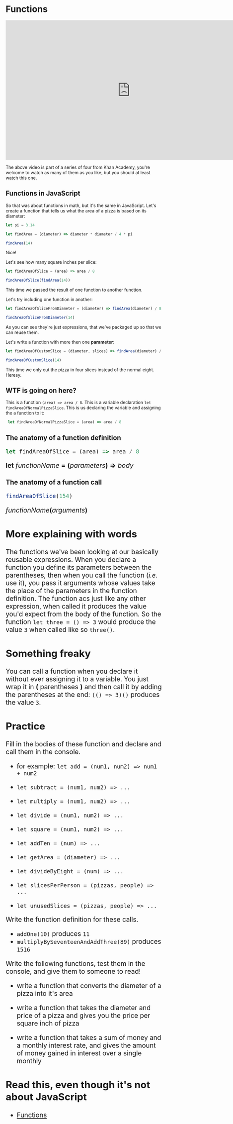 # Functions

<iframe width="800" height="450" src="https://www.youtube.com/embed/VhokQhjl5t0" frameborder="0" allowfullscreen></iframe>

The above video is part of a series of four from Khan Academy, you're welcome to watch as many of them as you like, but you should at least watch this one.

## Functions in JavaScript

So that was about functions in math, but it's the same in JavaScript. Let's create a function that tells us what the area of a pizza is based on its diameter:

```javascript
let pi = 3.14

let findArea = (diameter) => diameter * diameter / 4 * pi

findArea(14)
```
Nice!

Let's see how many square inches per slice:

```javascript
let findAreaOfSlice = (area) => area / 8

findAreaOfSlice(findArea(14))
```

This time we passed the result of one function to another function.

Let's try including one function in another:

```javascript
let findAreaOfSliceFromDiameter = (diameter) => findArea(diameter) / 8

findAreaOfSliceFromDiameter(14)
```

As you can see they're just expressions, that we've packaged up so that we can reuse them.

Let's write a function with more then one **parameter**:

```javascript
let findAreaOfCustomSlice = (diameter, slices) => findArea(diameter) / slices

findAreaOfCustomSlice(14)
```

This time we only cut the pizza in four slices instead of the normal eight. Heresy.

## WTF is going on here?

This is a function `(area) => area / 8`. This is a variable declaration `let findAreaOfNormalPizzaSlice`. This is us declaring the variable and assigning the a function to it:

```javascript
 let findAreaOfNormalPizzaSlice = (area) => area / 8
```

## The anatomy of a function definition

<span style="font-size:1.5em">

```javascript
let findAreaOfSlice = (area) => area / 8
```

**let** _functionName_ **=** **(**_parameters_**)** **=>** _body_

</span>

## The anatomy of a function call

<span style="font-size:1.5em">

```javascript
findAreaOfSlice(154)
```

_functionName_**(**_arguments_**)**
</span>

## More explaining with words

The functions we've been looking at our basically reusable expressions. When you declare a function you define its parameters between the parentheses, then when you call the function (_i.e._ use it), you pass it arguments whose values take the place of the parameters in the function definition. The function acs just like any other expression, when called it produces the value you'd expect from the body of the function. So the function `let three = () => 3` would produce the value `3` when called like so `three()`.

## Something freaky

You can call a function when you declare it without ever assigning it to a variable. You just wrap it in **(** parentheses **)** and then call it by adding the parentheses at the end: `(() => 3)()` produces the value `3`.

## Practice

Fill in the bodies of these function and declare and call them in the console.

- for example: `let add = (num1, num2) => num1 + num2`

- `let subtract = (num1, num2) => ...`

- `let multiply = (num1, num2) => ...`

- `let divide = (num1, num2) => ...`

- `let square = (num1, num2) => ...`

- `let addTen = (num) => ...`

- `let getArea = (diameter) => ...`

- `let divideByEight = (num) => ...`

- `let slicesPerPerson = (pizzas, people) => ...`

- `let unusedSlices = (pizzas, people) => ...`

Write the function definition for these calls.

- `addOne(10)` produces `11`
- `multiplyBySeventeenAndAddThree(89)` produces `1516`

Write the following functions, test them in the console, and give them to someone to read!

- write a function that converts the diameter of a pizza into it's area

- write a function that takes the diameter and price of a pizza and gives you the price per square inch of pizza

- write a function that takes a sum of money and a monthly interest rate, and gives the amount of money gained in interest over a single monthly

## Read this, even though it's not about JavaScript

- [Functions](http://www.cs.utah.edu/~germain/PPS/Topics/functions.html)
